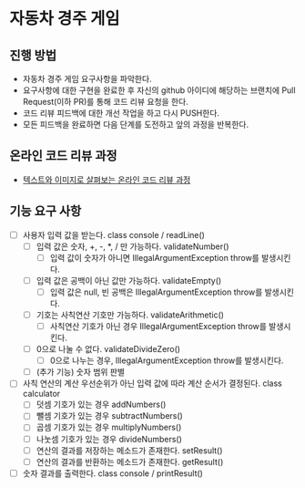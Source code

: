 # 자동차 경주 게임
## 진행 방법
* 자동차 경주 게임 요구사항을 파악한다.
* 요구사항에 대한 구현을 완료한 후 자신의 github 아이디에 해당하는 브랜치에 Pull Request(이하 PR)를 통해 코드 리뷰 요청을 한다.
* 코드 리뷰 피드백에 대한 개선 작업을 하고 다시 PUSH한다.
* 모든 피드백을 완료하면 다음 단계를 도전하고 앞의 과정을 반복한다.

## 온라인 코드 리뷰 과정
* [텍스트와 이미지로 살펴보는 온라인 코드 리뷰 과정](https://github.com/next-step/nextstep-docs/tree/master/codereview)

## 기능 요구 사항
  - [ ] 사용자 입력 값을 받는다. class console / readLine()
    - [ ] 입력 값은 숫자, +, -, *, / 만 가능하다. validateNumber()
      - [ ] 입력 값이 숫자가 아니면 IllegalArgumentException throw를 발생시킨다.
    - [ ] 입력 값은 공백이 아닌 값만 가능하다. validateEmpty()
      - [ ] 입력 값은 null, 빈 공백은 IllegalArgumentException throw를 발생시킨다.
    - [ ] 기호는 사칙연산 기호만 가능하다. validateArithmetic()
      - [ ] 사칙연산 기호가 아닌 경우 IllegalArgumentException throw를 발생시킨다.
    - [ ] 0으로 나눌 수 없다. validateDivideZero()
      - [ ] 0으로 나누는 경우, IllegalArgumentException throw를 발생시킨다.
    - [ ] (추가 기능) 숫자 범위 판별
  - [ ] 사칙 연산의 계산 우선순위가 아닌 입력 값에 따라 계산 순서가 결정된다. class calculator
    - [ ] 덧셈 기호가 있는 경우 addNumbers()
    - [ ] 뺄셈 기호가 있는 경우 subtractNumbers()
    - [ ] 곱셈 기호가 있는 경우 multiplyNumbers()
    - [ ] 나눗셈 기호가 있는 경우 divideNumbers()
    - [ ] 연산의 결과를 저장하는 메소드가 존재한다. setResult()
    - [ ] 연산의 결과를 반환하는 메소드가 존재한다. getResult()
  - [ ] 숫자 결과를 출력한다. class console / printResult()